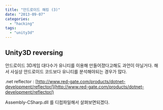 ```yaml
---
title: "안드로이드 해킹 (3)"
date: "2013-09-07"
categories: 
  - "hacking"
tags: 
  - "unity3d"
---
```


## Unity3D reversing

안드로이드 3D게임 대다수가 유니티를 이용해 만들어졌다고해도 과언이 아닐거다. 해서 사실상 안드로이드 코드보다 유니티를 분석해야되는 경우가 많다.

.net reflector : [http://www.red-gate.com/products/dotnet-development/reflector/](http://www.red-gate.com/products/dotnet-development/reflector/)

Assembly-CSharp.dll 를 디컴파일해서 살펴보면되겠다.
